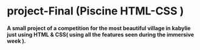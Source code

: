 # project-Final (Piscine HTML-CSS )

#### A small project of  a competition for the most beautiful village in kabylie just using  HTML & CSS( using all the features seen during the immersive week ).